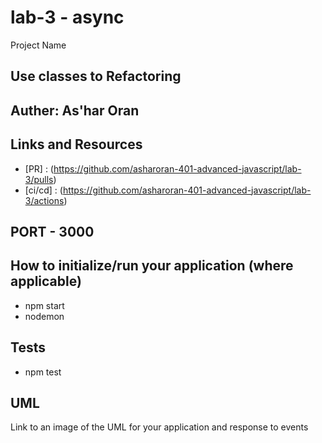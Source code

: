 # lab-3 - async

Project Name
## Use classes to Refactoring
## Auther: As'har Oran

## Links and Resources
* [PR] : (https://github.com/asharoran-401-advanced-javascript/lab-3/pulls)
* [ci/cd] : (https://github.com/asharoran-401-advanced-javascript/lab-3/actions)



## PORT - 3000

## How to initialize/run your application (where applicable)
* npm start
* nodemon
## Tests
* npm test 
## UML
 Link to an image of the UML for your application and response to events